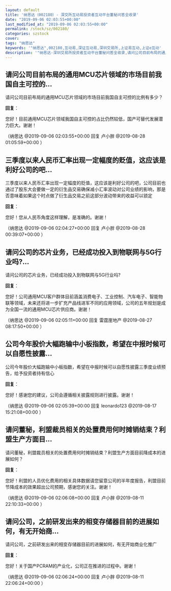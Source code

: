 ```yaml
---
layout: default
title: '纳思达（002180）- 深交所互动易投资者互动平台董秘问答全收录'
date: "2019-09-06 02:03:55+00:00"
last_modified_at: "2019-09-06 02:03:55+00:00"
permalink: /stock/sz/002180/
categories: szstock
cover: 
tags: "纳思达"
keywords: '"纳思达",002180,互动易,深证互动易,深圳交易所,上证易互动,上证e互动'
description: '"纳思达-深圳交易所投资者互动平台董秘问答全收录,请问公司目前布局的通用MCU芯片领域的市场目前我国自主可控的比例有多少？"'
---
```


## 请问公司目前布局的通用MCU芯片领域的市场目前我国自主可控的...

请问公司目前布局的通用MCU芯片领域的市场目前我国自主可控的比例有多少？

**回复**：

您好！目前通用MCU芯片领域我国自主可控的占比仍然较低，国产可替代发展潜力巨大。谢谢！ 

（纳思达  @2019-09-06 02:03:55+00:00 回复 卢小胖  @2019-08-28 01:05:59+00:00 ）

## 三季度以来人民币汇率出现一定幅度的贬值，这应该是利好公司的吧...

三季度以来人民币汇率出现一定幅度的贬值，这应该是利好公司的吧，公司目前也通过了股东大会要做一定的衍生品交易确保减小汇率波动对公司业绩的影响，那是否意味着如果这个时点做了衍生品交易之前这部分波动带来的收益可以锁定

**回复**：

您好！您从人民币角度这样理解，是准确的。谢谢！ 

（纳思达  @2019-09-06 02:04:27+00:00 回复 卢小胖  @2019-08-28 00:39:07+00:00 ）

## 请问公司的芯片业务，已经成功投入到物联网与5G行业吗?...

请问公司的芯片业务，已经成功投入到物联网与5G行业吗?

**回复**：

您好！公司通用MCU客户群体目前涵盖消费电子、工业控制、汽车电子、智能物联等领域，未来还将进一步扩充产品线进军不同的应用领域，公司的五年规划是成为全国一流的通用MCU芯片供应商。谢谢！ 

（纳思达  @2019-09-06 02:05:11+00:00 回复 雷霆崖地产  @2019-08-27 08:17:50+00:00 ）

## 公司今年股价大幅跑输中小板指数，希望在中报时候可以自愿性披露...

公司今年股价大幅跑输中小板指数，希望在中报时候可以自愿性披露三季度业绩预告，给予投资者持有信心

**回复**：

您好！感谢您的建议，公司会遵循相关披露规则进行披露。谢谢！ 

（纳思达  @2019-09-06 02:05:39+00:00 回复 leonardo123  @2019-08-17 15:21:08+00:00 ）

## 请问董秘，利盟裁员相关的处置费用何时摊销结束？利盟生产方面目...

请问董秘，利盟裁员相关的处置费用何时摊销结束？利盟生产方面目前降成本的进展如何？

**回复**：

您好！利盟的人员优化费用的相关具体数据请您留意公司的半年度报告，利盟目前节降成本的效果超出公司预期，感谢您的关注。谢谢！ 

（纳思达  @2019-09-06 02:06:08+00:00 回复 卢小胖  @2019-08-11 22:10:33+00:00 ）

## 请问公司，之前研发出来的相变存储器目前的进展如何，有无开始商...

请问公司，之前研发出来的相变存储器目前的进展如何，有无开始商业化推广

**回复**：

您好！关于国产PCRAM的产业化，公司正在推进的过程中。谢谢！ 

（纳思达  @2019-09-06 02:06:24+00:00 回复 卢小胖  @2019-08-11 22:06:24+00:00 ）

